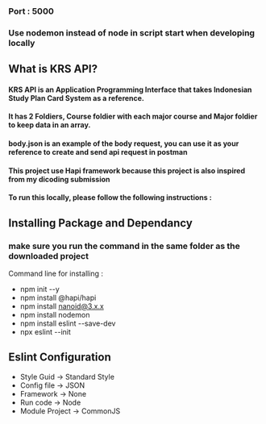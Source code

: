 ### Port : 5000
### Use nodemon instead of node in script start when developing locally

## What is KRS API?
#### KRS API is an Application Programming Interface that takes Indonesian Study Plan Card System as a reference.
#### It has 2 Foldiers, Course foldier with each major course and Major foldier to keep data in an array.
#### body.json is an example of the body request, you can use it as your reference to create and send api request in postman
#### This project use Hapi framework because this project is also inspired from my dicoding submission
#### To run this locally, please follow the following instructions : 

## Installing Package and Dependancy
### make sure you run the command in the same folder as the downloaded project
Command line for installing : 
- npm init --y
- npm install @hapi/hapi
- npm install nanoid@3.x.x
- npm install nodemon
- npm install eslint --save-dev
- npx eslint --init

## Eslint Configuration 
- Style Guid -> Standard Style
- Config file -> JSON
- Framework -> None
- Run code -> Node
- Module Project -> CommonJS
